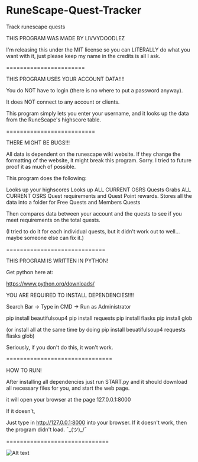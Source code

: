 # RuneScape-Quest-Tracker
Track runescape quests



THIS PROGRAM WAS MADE BY LIVVYDOODLEZ


I'm releasing this under the MIT license so you can LITERALLY do what you want with it, just please keep my name in the credits is all I ask.



=======================


THIS PROGRAM USES YOUR ACCOUNT DATA!!!!


You do NOT have to login (there is no where to put a password anyway).


It does NOT connect to any account or clients.

This program simply lets you enter your username, and it looks up the data from the RuneScape's highscore table.


==========================


THERE MIGHT BE BUGS!!!


All data is dependent on the runescape wiki website. If they change the formatting of the website, it might break this program. Sorry. I tried to future proof it as much of possible.

This program does the following:

Looks up your highscores
Looks up ALL CURRENT OSRS Quests
Grabs ALL CURRENT OSRS Quest requirements and Quest Point rewards.
Stores all the data into a folder for Free Quests and Members Quests

Then compares data between your account and the quests to see if you meet requirements on the total quests.

(I tried to do it for each individual quests, but it didn't work out to well... maybe someone else can fix it.)


=============================

THIS PROGRAM IS WRITTEN IN PYTHON!

Get python here at:

https://www.python.org/downloads/



YOU ARE REQUIRED TO INSTALL DEPENDENCIES!!!!

Search Bar -> Type in CMD -> Run as Administrator


pip install beautifulsoup4
pip install requests
pip install flasks
pip install glob


(or install all at the same time by doing pip install beuatifulsoup4 requests flasks glob)

Seriously, if you don't do this, it won't work. 





===============================


HOW TO RUN!


After installing all dependencies just run START.py and it should download all necessary files for you, and start the web page.

it will open your browser at the page 127.0.0.1:8000

If it doesn't,

Just type in http://127.0.0.1:8000 into your browser. If it doesn't work, then the program didn't load. ¯\_(ツ)_/¯




==============================


![Alt text](https://i.gyazo.com/9da5e3a7ff2beb0ca836b6579f8d9c97.png?raw=true "Program")
